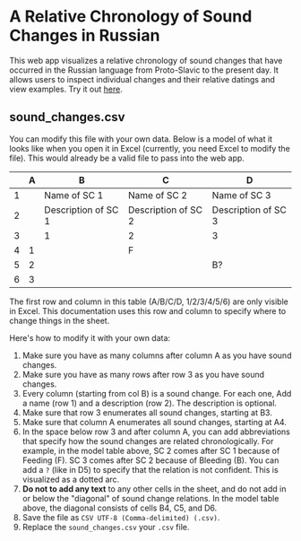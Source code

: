 # A Relative Chronology of Sound Changes in Russian
This web app visualizes a relative chronology of sound changes that have occurred in the Russian language from Proto-Slavic to the present day. It allows users to inspect individual changes and their relative datings and view examples. Try it out [here](https://relchron.eu.pythonanywhere.com).

## sound_changes.csv
You can modify this file with your own data. Below is a model of what it looks like when you open it in Excel (currently, you need Excel to modify the file). This would already be a valid file to pass into the web app.

|  | A | B | C | D |
|---|---|---|---|---|
| 1 |  | Name of SC 1 | Name of SC 2 | Name of SC 3 |
| 2 |  | Description of SC 1 | Description of SC 2 | Description of SC 3 |
| 3 |  | 1 | 2 | 3 |
| 4 | 1 |  | F | |
| 5 | 2 |  |  | B? |
| 6 | 3 |  |  | |

The first row and column in this table (A/B/C/D, 1/2/3/4/5/6) are only visible in Excel. This documentation uses this row and column to specify where to change things in the sheet.

Here's how to modify it with your own data:
 1. Make sure you have as many columns after column A as you have sound changes.
 2. Make sure you have as many rows after row 3 as you have sound changes.
 3. Every column (starting from col B) is a sound change. For each one, Add a name (row 1) and a description (row 2). The description is optional.
 4. Make sure that row 3 enumerates all sound changes, starting at B3.
 5. Make sure that column A enumerates all sound changes, starting at A4.
 6. In the space below row 3 and after column A, you can add abbreviations that specify how the sound changes are related chronologically. For example, in the model table above, SC 2 comes after SC 1 because of Feeding (F). SC 3 comes after SC 2 because of Bleeding (B). You can add a `?` (like in D5) to specify that the relation is not confident. This is visualized as a dotted arc.
 7. **Do not to add any text** to any other cells in the sheet, and do not add in or below the "diagonal" of sound change relations. In the model table above, the diagonal consists of cells B4, C5, and D6.
 8. Save the file as `CSV UTF-8 (Comma-delimited) (.csv)`.
 9. Replace the `sound_changes.csv` your `.csv` file.